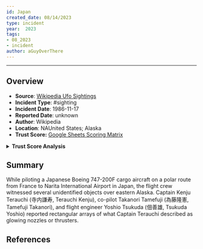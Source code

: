 ```yaml
---
id: Japan
created_date: 08/14/2023
type: incident
year:  2023
tags:
- 08_2023
- incident
author: aGuyOverThere
---
```


----

## Overview

- **Source**: [Wikipedia Ufo Sightings](https://en.wikipedia.org/wiki/List_of_reported_UFO_sightings)
- **Incident Type**: #sighting
- **Incident Date**: 1986-11-17
- **Reported Date**: unknown
- **Author**: Wikipedia
- **Location**: N​AUnited States; Alaska
- **Trust Score:** [Google Sheets Scoring Matrix](https://docs.google.com/spreadsheets/d/1CUarxE7P1cPwgWXwJzzeWnZGm1c6Wp2Ttazdt3VPM_s/edit?usp=sharing)

<details>
<summary><b>Trust Score Analysis</b></summary>
<IMG src="https://publish-01.obsidian.md/access/1c31a6f93f82a49b0a9eb31193d6cdec/_images/" alt="Trust Score"/>
</details>

## Summary

While piloting a Japanese Boeing 747-200F cargo aircraft on a polar route from France to Narita International Airport in Japan, the flight crew witnessed several unidentified objects over eastern Alaska. Captain Kenju Terauchi (寺内謙寿, Terauchi Kenju), co-pilot Takanori Tamefuji (為藤隆憲, Tamefuji Takanori), and flight engineer Yoshio Tsukuda (佃善雄, Tsukuda Yoshio) reported rectangular arrays of what Captain Terauchi described as glowing nozzles or thrusters.

## References
